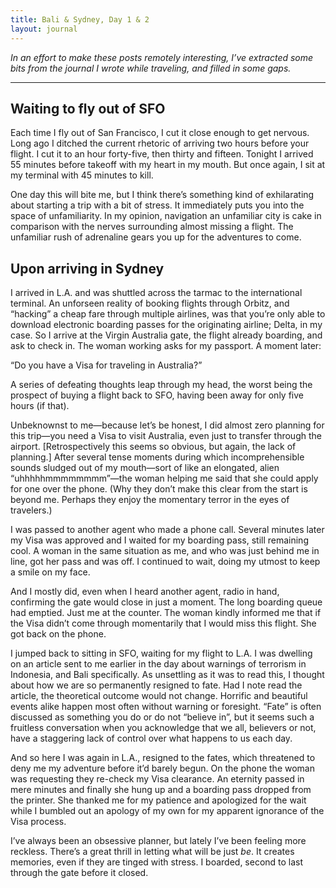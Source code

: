 ```yaml
---
title: Bali & Sydney, Day 1 & 2
layout: journal
---
```


_In an effort to make these posts remotely interesting, I’ve extracted some bits
from the journal I wrote while traveling, and filled in some gaps._

---

## **Waiting to fly out of SFO**

Each time I fly out of San Francisco, I cut it close enough to get nervous. Long
ago I ditched the current rhetoric of arriving two hours before your flight. I
cut it to an hour forty-five, then thirty and fifteen. Tonight I arrived 55
minutes before takeoff with my heart in my mouth. But once again, I sit at my
terminal with 45 minutes to kill.

One day this will bite me, but I think there’s something kind of exhilarating
about starting a trip with a bit of stress. It immediately puts you into the
space of unfamiliarity. In my opinion, navigation an unfamiliar city is cake in
comparison with the nerves surrounding almost missing a flight. The unfamiliar
rush of adrenaline gears you up for the adventures to come.

## **Upon arriving in Sydney**

I arrived in L.A. and was shuttled across the tarmac to the international
terminal. An unforseen reality of booking flights through Orbitz, and “hacking”
a cheap fare through multiple airlines, was that you’re only able to download
electronic boarding passes for the originating airline; Delta, in my case. So I
arrive at the Virgin Australia gate, the flight already boarding, and ask to
check in. The woman working asks for my passport. A moment later:

“Do you have a Visa for traveling in Australia?”

A series of defeating thoughts leap through my head, the worst being the
prospect of buying a flight back to SFO, having been away for only five hours
(if that).

Unbeknownst to me—because let’s be honest, I did almost zero planning for this
trip—you need a Visa to visit Australia, even just to transfer through the
airport. [Retrospectively this seems so obvious, but again, the lack of
planning.] After several tense moments during which incomprehensible sounds
sludged out of my mouth—sort of like an elongated, alien “uhhhhhmmmmmmmm”—the
woman helping me said that she could apply for one over the phone. (Why they
don’t make this clear from the start is beyond me. Perhaps they enjoy the
momentary terror in the eyes of travelers.)

I was passed to another agent who made a phone call. Several minutes later my
Visa was approved and I waited for my boarding pass, still remaining cool. A
woman in the same situation as me, and who was just behind me in line, got her
pass and was off. I continued to wait, doing my utmost to keep a smile on my
face.

And I mostly did, even when I heard another agent, radio in hand, confirming the
gate would close in just a moment. The long boarding queue had emptied. Just me
at the counter. The woman kindly informed me that if the Visa didn’t come
through momentarily that I would miss this flight. She got back on the phone.

I jumped back to sitting in SFO, waiting for my flight to L.A. I was dwelling on
an article sent to me earlier in the day about warnings of terrorism in
Indonesia, and Bali specifically. As unsettling as it was to read this, I
thought about how we are so permanently resigned to fate. Had I note read the
article, the theoretical outcome would not change. Horrific and beautiful events
alike happen most often without warning or foresight. “Fate” is often discussed
as something you do or do not “believe in”, but it seems such a fruitless
conversation when you acknowledge that we all, believers or not, have a
staggering lack of control over what happens to us each day.

And so here I was again in L.A., resigned to the fates, which threatened to deny
me my adventure before it’d barely begun. On the phone the woman was requesting
they re-check my Visa clearance. An eternity passed in mere minutes and finally
she hung up and a boarding pass dropped from the printer. She thanked me for my
patience and apologized for the wait while I bumbled out an apology of my own
for my apparent ignorance of the Visa process.

I’ve always been an obsessive planner, but lately I’ve been feeling more
reckless. There’s a great thrill in letting what will be just _be_. It creates
memories, even if they are tinged with stress. I boarded, second to last through
the gate before it closed.

